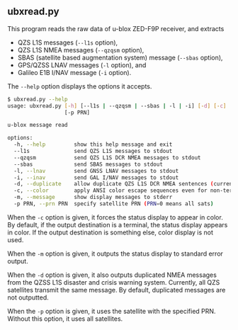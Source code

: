 ## ubxread.py

This program reads the raw data of u-blox ZED-F9P receiver, and extracts

- QZS L1S messages (``--l1s`` option),
- QZS L1S NMEA messages (``--qzqsm`` option),
- SBAS (satellite based augmentation system) message (``--sbas`` option),
- GPS/QZSS LNAV messages (``-l`` option), and
- Galileo E1B I/NAV message (``-i`` option).

The ``--help`` option displays the options it accepts.

```bash
$ ubxread.py --help
usage: ubxread.py [-h] [--l1s | --qzqsm | --sbas | -l | -i] [-d] [-c] [-m]
                  [-p PRN]

u-blox message read

options:
  -h, --help         show this help message and exit
  --l1s              send QZS L1S messages to stdout
  --qzqsm            send QZS L1S DCR NMEA messages to stdout
  --sbas             send SBAS messages to stdout
  -l, --lnav         send GNSS LNAV messages to stdout
  -i, --inav         send GAL I/NAV messages to stdout
  -d, --duplicate    allow duplicate QZS L1S DCR NMEA sentences (currently, all QZS sats send the same DCR messages)
  -c, --color        apply ANSI color escape sequences even for non-terminal.
  -m, --message      show display messages to stderr
  -p PRN, --prn PRN  specify satellite PRN (PRN=0 means all sats)
```

When the ``-c`` option is given, it forces the status display to appear in color. By default, if the output destination is a terminal, the status display appears in color. If the output destination is something else, color display is not used.

When the ``-m`` option is given, it outputs the status display to standard error output.

When the ``-d`` option is given, it also outputs duplicated NMEA messages from the QZSS L1S disaster and crisis warning system. Currently, all QZS satellites transmit the same message. By default, duplicated messages are not outputted.

When the ``-p`` option is given, it uses the satellite with the specified PRN. Without this option, it uses all satellites.
